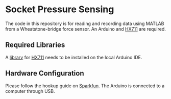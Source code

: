 # Socket Pressure Sensing
The code in this repository is for reading and recording data using MATLAB from a Wheatstone-bridge force sensor.
An Arduino and [HX711](https://www.sparkfun.com/products/13879) are required.

## Required Libraries
A [library](https://github.com/bogde/HX711) for [HX711](https://www.sparkfun.com/products/13879) needs to be installed on the local Arduino IDE. 

## Hardware Configuration
Please follow the hookup guide on [Sparkfun](https://learn.sparkfun.com/tutorials/load-cell-amplifier-hx711-breakout-hookup-guide?_ga=2.261760585.538125730.1548091346-1858554380.1488043603). The Arduino is connected to a computer through USB.
